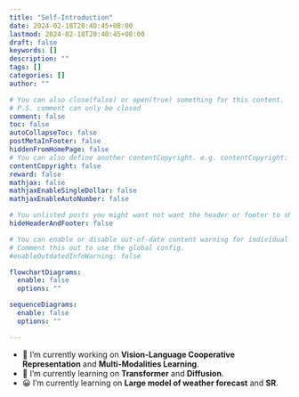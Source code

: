 ```yaml
---
title: "Self-Introduction"
date: 2024-02-18T20:40:45+08:00
lastmod: 2024-02-18T20:40:45+08:00
draft: false
keywords: []
description: ""
tags: []
categories: []
author: ""

# You can also close(false) or open(true) something for this content.
# P.S. comment can only be closed
comment: false
toc: false
autoCollapseToc: false
postMetaInFooter: false
hiddenFromHomePage: false
# You can also define another contentCopyright. e.g. contentCopyright: "This is another copyright."
contentCopyright: false
reward: false
mathjax: false
mathjaxEnableSingleDollar: false
mathjaxEnableAutoNumber: false

# You unlisted posts you might want not want the header or footer to show
hideHeaderAndFooter: false

# You can enable or disable out-of-date content warning for individual posts.
# Comment this out to use the global config.
#enableOutdatedInfoWarning: false

flowchartDiagrams:
  enable: false
  options: ""

sequenceDiagrams: 
  enable: false
  options: ""

---
```


- 🌻 I’m currently working on **Vision-Language Cooperative Representation** and **Multi-Modalities Learning**.
- 🤔 I’m currently learning on **Transformer** and **Diffusion**.
- 😀 I’m currently learning on **Large model of weather forecast** and **SR**.